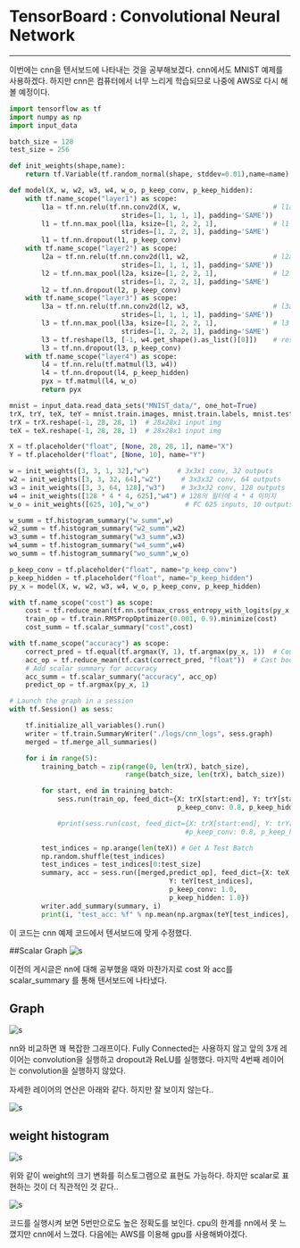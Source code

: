 # TensorBoard : Convolutional Neural Network
---------------------------------------------------
이번에는 cnn을 텐서보드에 나타내는 것을 공부해보겠다.
cnn에서도 MNIST 예제를 사용하겠다.
하지만 cnn은 컴퓨터에서 너무 느리게 학습되므로 나중에 AWS로 다시 해볼 예정이다.

```python
import tensorflow as tf
import numpy as np
import input_data

batch_size = 128
test_size = 256

def init_weights(shape,name):
    return tf.Variable(tf.random_normal(shape, stddev=0.01),name=name)

def model(X, w, w2, w3, w4, w_o, p_keep_conv, p_keep_hidden):
    with tf.name_scope("layer1") as scope:
        l1a = tf.nn.relu(tf.nn.conv2d(X, w,                       # l1a shape=(?, 28, 28, 32)
                            strides=[1, 1, 1, 1], padding='SAME'))
        l1 = tf.nn.max_pool(l1a, ksize=[1, 2, 2, 1],              # l1 shape=(?, 14, 14, 32)
                            strides=[1, 2, 2, 1], padding='SAME')
        l1 = tf.nn.dropout(l1, p_keep_conv)
    with tf.name_scope("layer2") as scope:
        l2a = tf.nn.relu(tf.nn.conv2d(l1, w2,                     # l2a shape=(?, 14, 14, 64)
                            strides=[1, 1, 1, 1], padding='SAME'))
        l2 = tf.nn.max_pool(l2a, ksize=[1, 2, 2, 1],              # l2 shape=(?, 7, 7, 64)
                            strides=[1, 2, 2, 1], padding='SAME')
        l2 = tf.nn.dropout(l2, p_keep_conv)
    with tf.name_scope("layer3") as scope:
        l3a = tf.nn.relu(tf.nn.conv2d(l2, w3,                     # l3a shape=(?, 7, 7, 128)
                            strides=[1, 1, 1, 1], padding='SAME'))
        l3 = tf.nn.max_pool(l3a, ksize=[1, 2, 2, 1],              # l3 shape=(?, 4, 4, 128)
                            strides=[1, 2, 2, 1], padding='SAME')
        l3 = tf.reshape(l3, [-1, w4.get_shape().as_list()[0]])    # reshape to (?, 2048)
        l3 = tf.nn.dropout(l3, p_keep_conv)
    with tf.name_scope("layer4") as scope:
        l4 = tf.nn.relu(tf.matmul(l3, w4))
        l4 = tf.nn.dropout(l4, p_keep_hidden)
        pyx = tf.matmul(l4, w_o)
        return pyx

mnist = input_data.read_data_sets("MNIST_data/", one_hot=True)
trX, trY, teX, teY = mnist.train.images, mnist.train.labels, mnist.test.images, mnist.test.labels
trX = trX.reshape(-1, 28, 28, 1)  # 28x28x1 input img
teX = teX.reshape(-1, 28, 28, 1)  # 28x28x1 input img

X = tf.placeholder("float", [None, 28, 28, 1], name="X")
Y = tf.placeholder("float", [None, 10], name="Y")

w = init_weights([3, 3, 1, 32],"w")       # 3x3x1 conv, 32 outputs
w2 = init_weights([3, 3, 32, 64],"w2")     # 3x3x32 conv, 64 outputs
w3 = init_weights([3, 3, 64, 128],"w3")    # 3x3x32 conv, 128 outputs
w4 = init_weights([128 * 4 * 4, 625],"w4") # 128의 필터에 4 * 4 이미지
w_o = init_weights([625, 10],"w_o")         # FC 625 inputs, 10 outputs (labels)

w_summ = tf.histogram_summary("w_summ",w)
w2_summ = tf.histogram_summary("w2_summ",w2)
w3_summ = tf.histogram_summary("w3_summ",w3)
w4_summ = tf.histogram_summary("w4_summ",w4)
wo_summ = tf.histogram_summary("wo_summ",w_o)

p_keep_conv = tf.placeholder("float", name="p_keep_conv")
p_keep_hidden = tf.placeholder("float", name="p_keep_hidden")
py_x = model(X, w, w2, w3, w4, w_o, p_keep_conv, p_keep_hidden)

with tf.name_scope("cost") as scope:
    cost = tf.reduce_mean(tf.nn.softmax_cross_entropy_with_logits(py_x, Y))
    train_op = tf.train.RMSPropOptimizer(0.001, 0.9).minimize(cost)
    cost_summ = tf.scalar_summary("cost",cost)

with tf.name_scope("accuracy") as scope:
    correct_pred = tf.equal(tf.argmax(Y, 1), tf.argmax(py_x, 1))  # Count correct predictions
    acc_op = tf.reduce_mean(tf.cast(correct_pred, "float"))  # Cast boolean to float to average
    # Add scalar summary for accuracy
    acc_summ = tf.scalar_summary("accuracy", acc_op)
    predict_op = tf.argmax(py_x, 1)

# Launch the graph in a session
with tf.Session() as sess:

    tf.initialize_all_variables().run()
    writer = tf.train.SummaryWriter("./logs/cnn_logs", sess.graph)
    merged = tf.merge_all_summaries()

    for i in range(5):
        training_batch = zip(range(0, len(trX), batch_size),
                             range(batch_size, len(trX), batch_size))

        for start, end in training_batch:
            sess.run(train_op, feed_dict={X: trX[start:end], Y: trY[start:end],
                                          p_keep_conv: 0.8, p_keep_hidden: 0.5})

            #print(sess.run(cost, feed_dict={X: trX[start:end], Y: trY[start:end],
                                            #p_keep_conv: 0.8, p_keep_hidden: 0.5}))

        test_indices = np.arange(len(teX)) # Get A Test Batch
        np.random.shuffle(test_indices)
        test_indices = test_indices[0:test_size]
        summary, acc = sess.run([merged,predict_op], feed_dict={X: teX[test_indices],
                                        Y: teY[test_indices],
                                        p_keep_conv: 1.0,
                                        p_keep_hidden: 1.0})
        writer.add_summary(summary, i)
        print(i, "test_acc: %f" % np.mean(np.argmax(teY[test_indices], axis=1) == acc))
```
이 코드는 cnn 예제 코드에서 텐서보드에 맞게 수정했다.

##Scalar Graph
![s](https://1.bp.blogspot.com/-AUsLAZEkHdg/V7q6pMCA4SI/AAAAAAAAILk/aKc4aAxtnQUMOXS2yfe0Zs9YQv8ZV9SvACK4B/s400/cnn_scalar.png)

이전의 게시글은 nn에 대해 공부했을 때와 마찬가지로 cost 와 acc를 scalar_summary 를 통해 텐서보드에 나타냈다.

## Graph
![s](https://1.bp.blogspot.com/-fneyaDhzgHA/V7q6pc6bdBI/AAAAAAAAIME/nF2a6i0Q4TA_i_JkDABFcasQ2NYPgL-4wCK4B/s400/cnn_graph.png)

nn와 비교하면 꽤 복잡한 그래프이다. Fully Connected는 사용하지 않고 앞의 3개 레이어는 convolution을 실행하고 dropout과 ReLU를 실행했다. 마지막 4번째 레이어는 convolution을 실행하지 않았다.

자세한 레이어의 연산은 아래와 같다. 하지만 잘 보이지 않는다..

![s](https://1.bp.blogspot.com/-IqGNdPlKxTw/V7q6pXRr4wI/AAAAAAAAIL0/BpqTN3Jm0xMvcfHIDALG-bG2HmsRvvSMgCK4B/s400/cnn_graph_big.PNG)

## weight histogram
![s](https://1.bp.blogspot.com/-d8mUftVS2iE/V7q6pbdjJNI/AAAAAAAAILw/2bDKuXS1IwMshIPS_5bnrilE6n4aD9wFACK4B/s400/cnn_weights.PNG)

위와 같이 weight의 크기 변화를 히스토그램으로 표현도 가능하다.
하지만 scalar로 표현하는 것이 더 직관적인 것 같다..

![s](https://1.bp.blogspot.com/-jvcvPlxmR9c/V7q6pQR3nFI/AAAAAAAAIMA/fJ9LahyjkwwF8rfr2HssHtcRl0VDfAV8ACK4B/s320/ScreenShot_20160812235353.png)

코드를 실행시켜 보면 5번만으로도 높은 정확도를 보인다.
cpu의 한계를 nn에서 못 느꼈지만 cnn에서 느꼈다.
다음에는 AWS를 이용해 gpu를 사용해봐야겠다.
